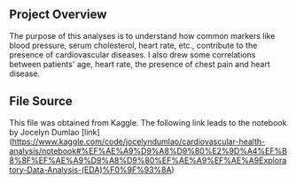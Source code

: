 ## Project Overview
The purpose of this analyses is to understand how common markers like blood pressure, serum cholesterol, heart rate, etc., contribute to the presence of cardiovascular diseases. I also drew some correlations between patients' age, heart rate, the presence of chest pain and heart disease.

## File Source
This file was obtained from Kaggle. The following link leads to the notebook by Jocelyn Dumlao [link] (https://www.kaggle.com/code/jocelyndumlao/cardiovascular-health-analysis/notebook#%EF%AE%A9%D9%A8%D9%80%E2%9D%A4%EF%B8%8F%EF%AE%A9%D9%A8%D9%80%EF%AE%A9%EF%AE%A9Exploratory-Data-Analysis-(EDA)%F0%9F%93%8A)


